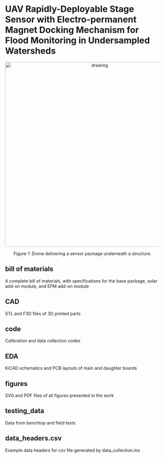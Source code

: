 # UAV Rapidly-Deployable Stage Sensor with Electro-permanent Magnet Docking Mechanism for Flood Monitoring in Undersampled Watersheds


<p align="center">
<img src="figures/pdf_figures/garphical_abstract.pdf" alt="drawing" width="600"/>
</p>
<p align="center">
Figure 1: Drone delivering a sensor package underneath a structure.
</p>


## bill of materials
A complete bill of materials, with specifications for the base package, solar add-on module, and EPM add-on module

## CAD
STL and F3D files of 3D printed parts 

## code
Calibration and data collection codes

## EDA
KiCAD schematics and PCB layouts of main and daughter boards

## figures
SVG and PDF files of all figures presented in the work

## testing_data
Data from benchtop and field tests

## data_headers.csv
Example data headers for csv file generated by data_collection.ino






















